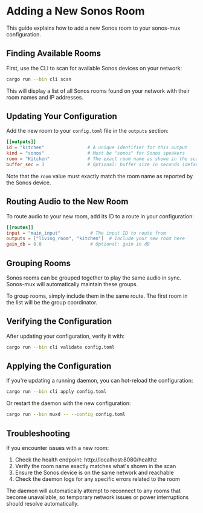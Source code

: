 # Adding a New Sonos Room

This guide explains how to add a new Sonos room to your sonos-mux configuration.

## Finding Available Rooms

First, use the CLI to scan for available Sonos devices on your network:

```bash
cargo run --bin cli scan
```

This will display a list of all Sonos rooms found on your network with their room names and IP addresses.

## Updating Your Configuration

Add the new room to your `config.toml` file in the `outputs` section:

```toml
[[outputs]]
id = "kitchen"                # A unique identifier for this output
kind = "sonos"                # Must be "sonos" for Sonos speakers
room = "Kitchen"              # The exact room name as shown in the scan
buffer_sec = 3                # Optional: buffer size in seconds (default: 3)
```

Note that the `room` value must exactly match the room name as reported by the Sonos device.

## Routing Audio to the New Room

To route audio to your new room, add its ID to a route in your configuration:

```toml
[[routes]]
input = "main_input"           # The input ID to route from
outputs = ["living_room", "kitchen"]  # Include your new room here
gain_db = 0.0                  # Optional: gain in dB
```

## Grouping Rooms

Sonos rooms can be grouped together to play the same audio in sync. Sonos-mux will automatically maintain these groups.

To group rooms, simply include them in the same route. The first room in the list will be the group coordinator.

## Verifying the Configuration

After updating your configuration, verify it with:

```bash
cargo run --bin cli validate config.toml
```

## Applying the Configuration

If you're updating a running daemon, you can hot-reload the configuration:

```bash
cargo run --bin cli apply config.toml
```

Or restart the daemon with the new configuration:

```bash
cargo run --bin muxd -- --config config.toml
```

## Troubleshooting

If you encounter issues with a new room:

1. Check the health endpoint: http://localhost:8080/healthz
2. Verify the room name exactly matches what's shown in the scan
3. Ensure the Sonos device is on the same network and reachable
4. Check the daemon logs for any specific errors related to the room

The daemon will automatically attempt to reconnect to any rooms that become unavailable, so temporary network issues or power interruptions should resolve automatically.